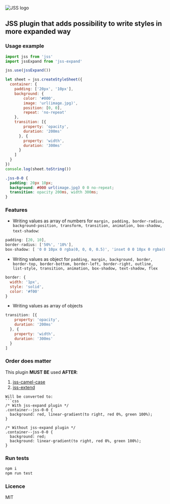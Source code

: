 ![JSS logo](https://avatars1.githubusercontent.com/u/9503099?v=3&s=60)

## JSS plugin that adds possibility to write styles in more expanded way

### Usage example
```javascript
import jss from 'jss'
import jssExpand from 'jss-expand'

jss.use(jssExpand())

let sheet = jss.createStyleSheet({
  container: {
    padding: ['20px', '10px'],
    background: {
        color: '#000',
        image: 'url(image.jpg)',
        position: [0, 0],
        repeat: 'no-repeat'
    },
    transition: [{
        property: 'opacity',
        duration: '200ms'
      }, {
        property: 'width',
        duration: '300ms'
      }
    ]
  }
})
console.log(sheet.toString())
```
```css
.jss-0-0 {
  padding: 20px 10px;
  background: #000 url(image.jpg) 0 0 no-repeat;
  transition: opacity 200ms, width 300ms;
}
```
### Features
- Writing values as array of numbers for `margin, padding, border-radius, background-position, transform, transition, animation, box-shadow, text-shadow`:
```javascript
padding: [20, 10],
border-radius: ['50%', '10%'],
box-shadow: [ '0 0 10px 0 rgba(0, 0, 0, 0.5)', 'inset 0 0 10px 0 rgba(0, 0, 0, 0.5)']
```
- Writing values as object for `padding, margin, background, border, border-top, border-bottom, border-left, border-right, outline, list-style, transition, animation, box-shadow, text-shadow, flex`
```javascript
border: {
  width: '1px',
  style: 'solid',
  color: '#f00'
}
```
- Writing values as array of objects
```javascript
transition: [{
    property: 'opacity',
    duration: '200ms'
  }, {
    property: 'width',
    duration: '300ms'
  }
]
```

### Order does matter
This plugin **MUST BE** used **AFTER**:
1. [jss-camel-case](https://github.com/jsstyles/jss-camel-case)
2. [jss-extend](https://github.com/jsstyles/jss-extend)

```
Will be converted to:
```css
/* With jss-expand plugin */
.container--jss-0-0 {
  background: red, linear-gradient(to right, red 0%, green 100%);
}

/* Without jss-expand plugin */
.container--jss-0-0 {
  background: red;
  background: linear-gradient(to right, red 0%, green 100%);
}
```

### Run tests
```bash
npm i
npm run test
```
### Licence
MIT
